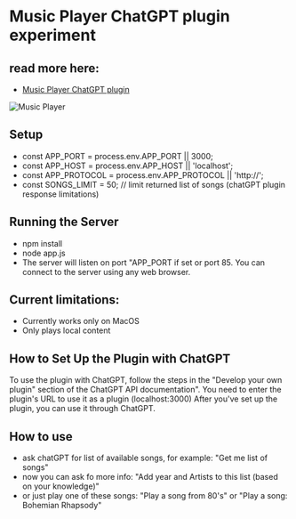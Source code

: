# Music Player ChatGPT plugin experiment

## read more here: 
- [Music Player ChatGPT plugin](https://sebbie.pl/music-player-chatgpt-plugin/)

![Music Player](https://sebbie.pl/wp-content/uploads/2023/05/music_engineer.png)

## Setup
- const APP_PORT = process.env.APP_PORT || 3000;
- const APP_HOST = process.env.APP_HOST || 'localhost';
- const APP_PROTOCOL = process.env.APP_PROTOCOL || 'http://';
- const SONGS_LIMIT = 50; // limit returned list of songs (chatGPT plugin response limitations)

## Running the Server
- npm install
- node app.js
- The server will listen on port "APP_PORT if set or port 85. You can connect to the server using any web browser.

## Current limitations:
- Currently works only on MacOS
- Only plays local content

## How to Set Up the Plugin with ChatGPT
To use the plugin with ChatGPT, follow the steps in the "Develop your own plugin" section of the ChatGPT API documentation".
You need to enter the plugin's URL to use it as a plugin (localhost:3000)
After you've set up the plugin, you can use it through ChatGPT. 

## How to use
- ask chatGPT for list of available songs, for example: "Get me list of songs"
- now you can ask fo more info: "Add year and Artists to this list (based on your knowledge)"
- or just play one of these songs: "Play a song from 80's" or "Play a song: Bohemian Rhapsody"



